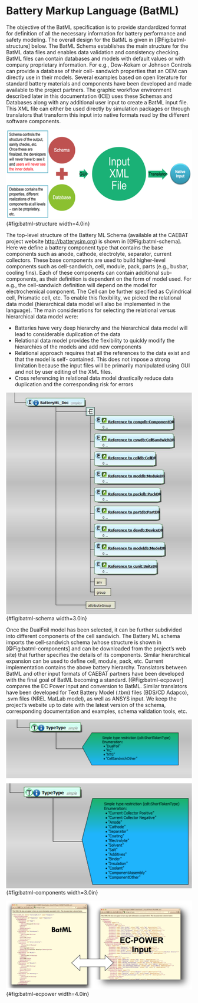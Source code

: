 # Battery Markup Language (BatML)

The objective of the BatML specification is to provide standardized format for
definition of all the necessary information for battery performance and safety
modeling. The overall design for the BatML is given in [@Fig:batml-structure]
below. The BatML Schema establishes the main structure for the BatML data files
and enables data validation and consistency checking. BatML files can contain
databases and models with default values or with company proprietary
information. For e.g., Dow-Kokam or Johnson Controls can provide a database of
their cell- sandwich properties that an OEM can directly use in their models.
Several examples based on open literature for standard battery materials and
components have been developed and made available to the project partners. The
graphic workflow environment described later in this documentation (ICE) uses
these Schemas and Databases along with any additional user input to create a
BatML input file.  This XML file can either be used directly by simulation
packages or through translators that transform this input into native formats
read by the different software components.

![Overall structure of the battery markup language.](assets/04-batml-structure.png){#fig:batml-structure width=4.0in}

The top-level structure of the Battery ML Schema (available at the CAEBAT
project website http://batterysim.org) is shown in [@Fig:batml-schema]. Here we define a
battery component type that contains the base components such as anode,
cathode, electrolyte, separator, current collectors. These base components are
used to build higher-level components such as cell-sandwich, cell, module,
pack, parts (e.g., busbar, cooling fins). Each of these components can contain
additional sub-components, as their definition is dependent on the form of
model used. For e.g., the cell-sandwich definition will depend on the model for
electrochemical component. The Cell can be further specified as Cylindrical
cell, Prismatic cell, etc. To enable this flexibility, we picked the relational
data model (hierarchical data model will also be implemented in the language).
The main considerations for selecting the relational versus hierarchical data
model were:

- Batteries have very deep hierarchy and the hierarchical data model will lead to considerable duplication of the data
- Relational data model provides the flexibility to quickly modify the hierarchies of the models and add new components
- Relational approach requires that all the references to the data exist and that the model is self- contained. This does not impose a strong limitation because the input files will be primarily manipulated using GUI and not by user editing of the XML files.
- Cross referencing in relational data model drastically reduce data duplication and the corresponding risk for errors

![Battery markup language schema.](assets/04-batml-schema.png){#fig:batml-schema width=3.0in}

Once the DualFoil model has been selected, it can be further subdivided into
different components of the cell sandwich. The Battery ML schema imports the
cell-sandwich schema (whose structure is shown in [@Fig:batml-components] and
can be downloaded from the project’s web site) that further specifies the
details of its components. Similar hierarchical expansion can be used to define
cell, module, pack, etc. Current implementation contains the above battery
hierarchy.  Translators between BatML and other input formats of CAEBAT
partners have been developed with the final goal of BatML becoming a standard.
[@Fig:batml-ecpower] compares the EC Power input and conversion to BatML.
Similar translators have been developed for Text Battery Model (.tbm) files
(BDS/CD Adapco), .svm files (NREL MatLab model), as well as ANSYS input. We
keep the project’s website up to date with the latest version of the schema,
corresponding documentation and examples, schema validation tools, etc.

![Cell sandwich and component markup language schema types.](assets/04-batml-components.png){#fig:batml-components width=3.0in}

![Translation between BatML and EC power input.](assets/04-batml-ecpower.png){#fig:batml-ecpower width=4.0in}

